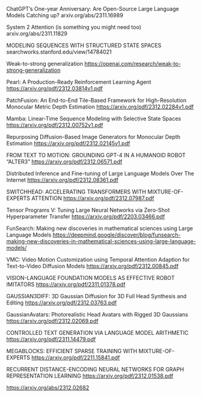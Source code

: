 ChatGPT’s One-year Anniversary: Are Open-Source Large Language Models Catching up?
arxiv.org/abs/2311.16989

System 2 Attention (is something you might need too)
arxiv.org/abs/2311.11829

MODELING SEQUENCES WITH STRUCTURED STATE SPACES
searchworks.stanford.edu/view/14784021

Weak-to-strong generalization
https://openai.com/research/weak-to-strong-generalization

Pearl: A Production-Ready Reinforcement Learning Agent
https://arxiv.org/pdf/2312.03814v1.pdf

PatchFusion: An End-to-End Tile-Based Framework for High-Resolution Monocular Metric Depth Estimation
https://arxiv.org/pdf/2312.02284v1.pdf

Mamba: Linear-Time Sequence Modeling with Selective State Spaces
https://arxiv.org/pdf/2312.00752v1.pdf

Repurposing Diffusion-Based Image Generators for Monocular Depth Estimation
https://arxiv.org/pdf/2312.02145v1.pdf

FROM TEXT TO MOTION: GROUNDING GPT-4 IN A HUMANOID ROBOT “ALTER3”
https://arxiv.org/pdf/2312.06571.pdf

Distributed Inference and Fine-tuning of Large Language Models Over The Internet
https://arxiv.org/pdf/2312.08361.pdf

SWITCHHEAD: ACCELERATING TRANSFORMERS WITH MIXTURE-OF-EXPERTS ATTENTION
https://arxiv.org/pdf/2312.07987.pdf

Tensor Programs V: Tuning Large Neural Networks via Zero-Shot Hyperparameter Transfer
https://arxiv.org/pdf/2203.03466.pdf

FunSearch: Making new discoveries in mathematical sciences using Large Language Models
https://deepmind.google/discover/blog/funsearch-making-new-discoveries-in-mathematical-sciences-using-large-language-models/

VMC: Video Motion Customization using Temporal Attention Adaption for Text-to-Video Diffusion Models
https://arxiv.org/pdf/2312.00845.pdf

VISION-LANGUAGE FOUNDATION MODELS AS EFFECTIVE ROBOT IMITATORS
https://arxiv.org/pdf/2311.01378.pdf

GAUSSIAN3DIFF: 3D Gaussian Diffusion for 3D Full Head Synthesis and Editing
https://arxiv.org/pdf/2312.03763.pdf

GaussianAvatars: Photorealistic Head Avatars with Rigged 3D Gaussians
https://arxiv.org/pdf/2312.02069.pdf

CONTROLLED TEXT GENERATION VIA LANGUAGE MODEL ARITHMETIC
https://arxiv.org/pdf/2311.14479.pdf

MEGABLOCKS: EFFICIENT SPARSE TRAINING WITH MIXTURE-OF-EXPERTS
https://arxiv.org/pdf/2211.15841.pdf

RECURRENT DISTANCE-ENCODING NEURAL NETWORKS FOR GRAPH REPRESENTATION LEARNING
https://arxiv.org/pdf/2312.01538.pdf

https://arxiv.org/abs/2312.02682